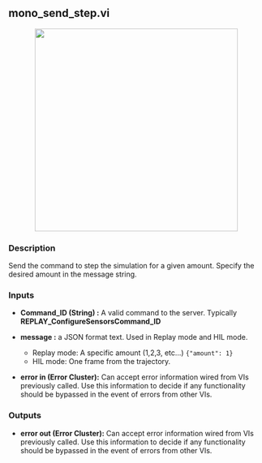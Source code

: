 ## mono_send_step.vi
<p align="center">
<img src="https://github.com/monoDriveIO/client/raw/master/WikiPhotos/LV_client/simulator/mono__send__stepc.png" width="400"  />
</p>

### Description 
Send the command to step the simulation for a given amount. Specify the desired amount in the message string.

### Inputs

- **Command_ID (String) :** A valid command to the server. Typically **REPLAY_ConfigureSensorsCommand_ID**
- **message :** a JSON format text. Used in Replay mode and HIL mode.
   * Replay mode: A specific amount (1,2,3, etc...)
   ```{"amount": 1}```
   * HIL mode: One frame from the trajectory.

- **error in (Error Cluster):** Can accept error information wired from VIs previously called. Use this information to decide if any functionality should be bypassed in the event of errors from other VIs.


### Outputs
- **error out (Error Cluster):** Can accept error information wired from VIs previously called. Use this information to decide if any functionality should be bypassed in the event of errors from other VIs.
